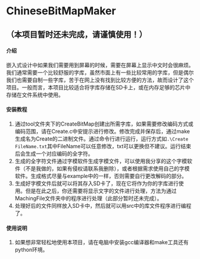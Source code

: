 # ChineseBitMapMaker

## （本项目暂时还未完成，请谨慎使用！）

#### 介绍

嵌入式设计中如果我们需要用到屏幕的时候，需要在屏幕上显示中文时会很麻烦。我们通常需要一个比较舒服的字库，虽然市面上有一些比较常用的字库，但是偶尔我们也需要自制一些字库，苦于在网上没有找到比较方便的方法，故而设计了这个项目。一般而言，本项目比较适合将字库存储在SD卡上，或在内存足够的芯片中存储在文件系统中使用。

#### 安装教程

1.  通过tool文件夹下的CreateBitMap创建出所需字库，如果需要修改编码方式或编码范围，请在Create.c中安提示进行修改。修改完成并保存后，通过make生成名为Create的二进制文件。通过命令行进行运行，运行方式如`.\Create FileName.txt`其中FileName可以任意修改，txt可以更换但不建议。运行结束后会生成一个对应编码的全字符。
2.  生成的全字符文件通过字模软件生成字模文件，可以使用我分享的这个字模软件（不是我做的，如果有侵权请联系我删除），或者根据需求使用自己的字模软件。生成格式尽量与example中的一样，否则需要自行更改解码的部分。
3.  生成好字模文件后就可以将其存入SD卡了，现在它将作为你的字库进行使用。但是在此之后，你还需要将显示文字的文件进行处理，方法为通过MachingFile文件夹中的程序进行处理（此部分暂时还未完成）。
4.  处理好后的文件同样放入SD卡中，然后就可以用src中的库文件程序进行编程了。

#### 使用说明

1.  如果想非常轻松地使用本项目，请在电脑中安装gcc编译器和make工具还有python环境。